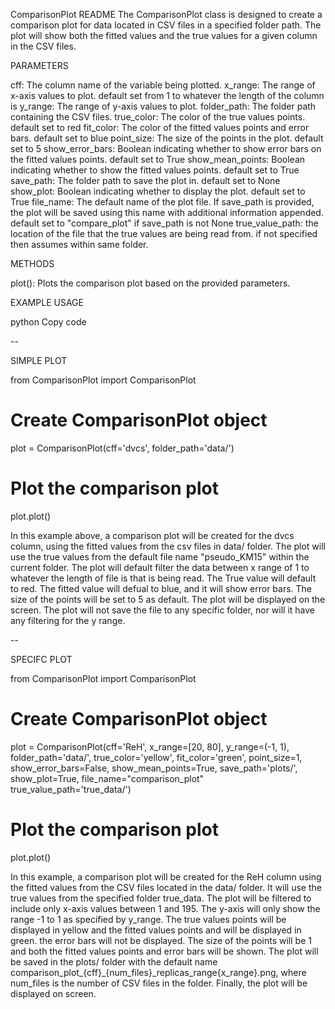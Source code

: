 
ComparisonPlot README
The ComparisonPlot class is designed to create a comparison plot for data located in CSV files in a specified folder path. The plot will show both the fitted values and the true values for a given column in the CSV files.

PARAMETERS

cff: The column name of the variable being plotted.
x_range: The range of x-axis values to plot. default set from 1 to whatever the length of the column is
y_range: The range of y-axis values to plot.
folder_path: The folder path containing the CSV files. 
true_color: The color of the true values points. default set to red
fit_color: The color of the fitted values points and error bars. default set to blue
point_size: The size of the points in the plot. default set to 5
show_error_bars: Boolean indicating whether to show error bars on the fitted values points. default set to True
show_mean_points: Boolean indicating whether to show the fitted values points. default set to True
save_path: The folder path to save the plot in. default set to None
show_plot: Boolean indicating whether to display the plot. default set to True
file_name: The default name of the plot file. If save_path is provided, the plot will be saved using this name with additional information appended. default set to "compare_plot" if save_path is not None
true_value_path: the location of the file that the true values are being read from. if not specified then assumes within same folder.

METHODS

plot(): Plots the comparison plot based on the provided parameters.

EXAMPLE USAGE

python
Copy code

--

SIMPLE PLOT

from ComparisonPlot import ComparisonPlot

# Create ComparisonPlot object
plot = ComparisonPlot(cff='dvcs', folder_path='data/')

# Plot the comparison plot
plot.plot()

In this example above, a comparison plot will be created for the dvcs column, using the fitted values from the csv files in data/ folder.
The plot will use the true values from the default file name "pseudo_KM15" within the current folder.
The plot will default filter the data between x range of 1 to whatever the length of file is that is being read. 
The True value will default to red. The fitted value will defual to blue, and it will show error bars.
The size of the points will be set to 5 as default.
The plot will be displayed on the screen.
The plot will not save the file to any specific folder, nor will it have any filtering for the y range.

--

SPECIFC PLOT

from ComparisonPlot import ComparisonPlot

# Create ComparisonPlot object
plot = ComparisonPlot(cff='ReH', 
                      x_range=[20, 80], 
                      y_range=(-1, 1), 
                      folder_path='data/', 
                      true_color='yellow', 
                      fit_color='green', 
                      point_size=1, 
                      show_error_bars=False, 
                      show_mean_points=True, 
                      save_path='plots/', 
                      show_plot=True, 
                      file_name="comparison_plot"
		      true_value_path='true_data/')

# Plot the comparison plot
plot.plot()

In this example, a comparison plot will be created for the ReH column using the fitted values from the CSV files located in the data/ folder. 
It will use the true values from the specified folder true_data.
The plot will be filtered to include only x-axis values between 1 and 195. 
The y-axis will only show the range -1 to 1 as specified by y_range. 
The true values points will be displayed in yellow and the fitted values points and will be displayed in green. the error bars will not be displayed. 
The size of the points will be 1 and both the fitted values points and error bars will be shown. 
The plot will be saved in the plots/ folder with the default name comparison_plot_{cff}_{num_files}_replicas_range{x_range}.png, 
where num_files is the number of CSV files in the folder. Finally, the plot will be displayed on screen.